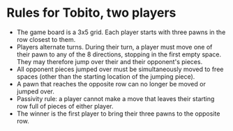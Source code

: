 # Rules for Tobito, two players

- The game board is a 3x5 grid. Each player starts with three pawns in the row closest to them.
- Players alternate turns. During their turn, a player must move one of their pawn to any of the 8 directions, stopping in the first empty space. They may therefore jump over their and their opponent's pieces.
- All opponent pieces jumped over must be simultaneously moved to free spaces (other than the starting location of the jumping piece).
- A pawn that reaches the opposite row can no longer be moved or jumped over.
- Passivity rule: a player cannot make a move that leaves their starting row full of pieces of either player.
- The winner is the first player to bring their three pawns to the opposite row.
